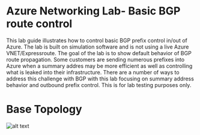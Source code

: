 # Azure Networking Lab- Basic BGP route control
This lab guide illustrates how to control basic BGP prefix control in/out of Azure. The lab is built on simulation software 
and is not using a live Azure VNET/Expressroute. The goal of the lab is to show default behavior of BGP route propagation. 
Some customers are sending numerous prefixes into Azure when a summary addres may be more efficient as well as controlling 
what is leaked into their infrastructure. There are a number of ways to address this challenge with BGP with this lab focusing 
on summary address behavior and outbound prefix control. This is for lab testing purposes only. 

# Base Topology
![alt text](https://github.com/jwrightazure/lab/blob/master/images/bgp-summary-lab.PNG)
